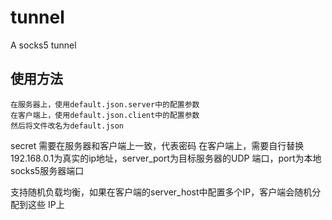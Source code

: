 # tunnel
A socks5 tunnel

## 使用方法

    在服务器上，使用default.json.server中的配置参数
    在客户端上，使用default.json.client中的配置参数
    然后将文件改名为default.json
    
secret 需要在服务器和客户端上一致，代表密码
在客户端上，需要自行替换192.168.0.1为真实的ip地址，server_port为目标服务器的UDP
端口，port为本地socks5服务器端口

支持随机负载均衡，如果在客户端的server_host中配置多个IP，客户端会随机分配到这些
IP上
